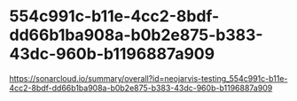 # 554c991c-b11e-4cc2-8bdf-dd66b1ba908a-b0b2e875-b383-43dc-960b-b1196887a909
https://sonarcloud.io/summary/overall?id=neojarvis-testing_554c991c-b11e-4cc2-8bdf-dd66b1ba908a-b0b2e875-b383-43dc-960b-b1196887a909
